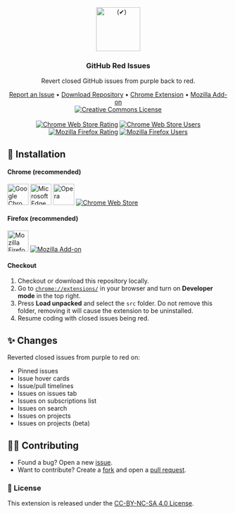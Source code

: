 <div align="center">
    <a href="https://github.com/KatsuteDev/GitHub-Red-Issues#readme">
        <img src="https://raw.githubusercontent.com/KatsuteDev/GitHub-Red-Issues/main/assets/icon.png" width=100 alt="(✔)">
    </a>
    <h3>GitHub Red Issues</h3>
    <p>Revert closed GitHub issues from purple back to red.</p>
    <div>
        <a href="https://github.com/KatsuteDev/GitHub-Red-Issues/issues">Report an Issue</a>
        •
        <a href="https://github.com/KatsuteDev/GitHub-Red-Issues/archive/refs/heads/main.zip">Download Repository</a>
        •
        <a href="https://chrome.google.com/webstore/detail/github-red-issues/kjbbjibfgnnfdeabgmbieapkhpojikpc">Chrome Extension</a>
        •
        <a href="https://addons.mozilla.org/firefox/addon/github-red-issues">Mozilla Add-on</a>
    <br>
        <a href="http://creativecommons.org/licenses/by-nc-sa/4.0/"><img src="https://i.creativecommons.org/l/by-nc-sa/4.0/88x31.png" alt="Creative Commons License"></a>
        <br><br>
        <a href="https://chrome.google.com/webstore/detail/github-red-issues/kjbbjibfgnnfdeabgmbieapkhpojikpc"><img src="https://img.shields.io/chrome-web-store/stars/kjbbjibfgnnfdeabgmbieapkhpojikpc?label=Chrome&style=flat-square" alt="Chrome Web Store Rating"></a>
        <a href="https://chrome.google.com/webstore/detail/github-red-issues/kjbbjibfgnnfdeabgmbieapkhpojikpc"><img src="https://img.shields.io/chrome-web-store/users/kjbbjibfgnnfdeabgmbieapkhpojikpc?label=Chrome&style=flat-square" alt="Chrome Web Store Users"></a>
        <a href="https://addons.mozilla.org/firefox/addon/github-red-issues"><img src="https://img.shields.io/amo/stars/github-red-issues?label=Firefox&style=flat-square" alt="Mozilla Firefox Rating"></a>
        <a href="https://addons.mozilla.org/firefox/addon/github-red-issues"><img src="https://img.shields.io/amo/users/github-red-issues?label=Firefox&style=flat-square" alt="Mozilla Firefox Users"></a>
    </div>
</div>

## 📃 Installation

#### Chrome (recommended)

<a href="https://chrome.google.com/webstore/detail/github-red-issues/kjbbjibfgnnfdeabgmbieapkhpojikpc"><img src="https://raw.githubusercontent.com/KatsuteDev/GitHub-Red-Issues/main/assets/chrome.svg" width="48" alt="Google Chrome"></a>
<a href="https://chrome.google.com/webstore/detail/github-red-issues/kjbbjibfgnnfdeabgmbieapkhpojikpc"><img src="https://raw.githubusercontent.com/KatsuteDev/GitHub-Red-Issues/main/assets/edge.svg" width="48" alt="Microsoft Edge"></a>
<a href="https://chrome.google.com/webstore/detail/github-red-issues/kjbbjibfgnnfdeabgmbieapkhpojikpc"><img src="https://raw.githubusercontent.com/KatsuteDev/GitHub-Red-Issues/main/assets/opera.svg" width="48" alt="Opera"></a>
[![Chrome Web Store](https://img.shields.io/chrome-web-store/v/kjbbjibfgnnfdeabgmbieapkhpojikpc?label=%20&style=flat-square)](https://chrome.google.com/webstore/detail/github-red-issues/kjbbjibfgnnfdeabgmbieapkhpojikpc)

#### Firefox (recommended)

<a href="https://addons.mozilla.org/firefox/addon/github-red-issues"><img src="https://raw.githubusercontent.com/KatsuteDev/GitHub-Red-Issues/main/assets/firefox.svg" width="48" alt="Mozilla Firefox"></a>
[![Mozilla Add-on](https://img.shields.io/amo/v/github-red-issues?label=%20&style=flat-square)](https://addons.mozilla.org/firefox/addon/github-red-issues)

#### Checkout

 1. Checkout or download this repository locally.
 2. Go to [`chrome://extensions/`](chrome://extensions/) in your browser and turn on **Developer mode** in the top right.
 3. Press **Load unpacked** and select the `src` folder. Do not remove this folder, removing it will cause the extension to be uninstalled.
 4. Resume coding with closed issues being red.

## ✨ Changes

Reverted closed issues from purple to red on:

 - Pinned issues
 - Issue hover cards
 - Issue/pull timelines
 - Issues on issues tab
 - Issues on subscriptions list
 - Issues on search
 - Issues on projects
 - Issues on projects (beta)

## 👨‍💻 Contributing

 - Found a bug? Open a new [issue](https://github.com/KatsuteDev/GitHub-Red-Issues/issues).
 - Want to contribute? Create a [fork](https://github.com/KatsuteDev/GitHub-Red-Issues/fork) and open a [pull request](https://github.com/KatsuteDev/GitHub-Red-Issues/pulls).

### 💼 License

This extension is released under the [CC-BY-NC-SA 4.0 License](https://github.com/KatsuteDev/GitHub-Red-Issues/blob/main/LICENSE).